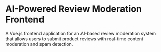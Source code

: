 # AI-Powered Review Moderation Frontend

A Vue.js frontend application for an AI-based review moderation system that allows users to submit product reviews with real-time content moderation and spam detection.